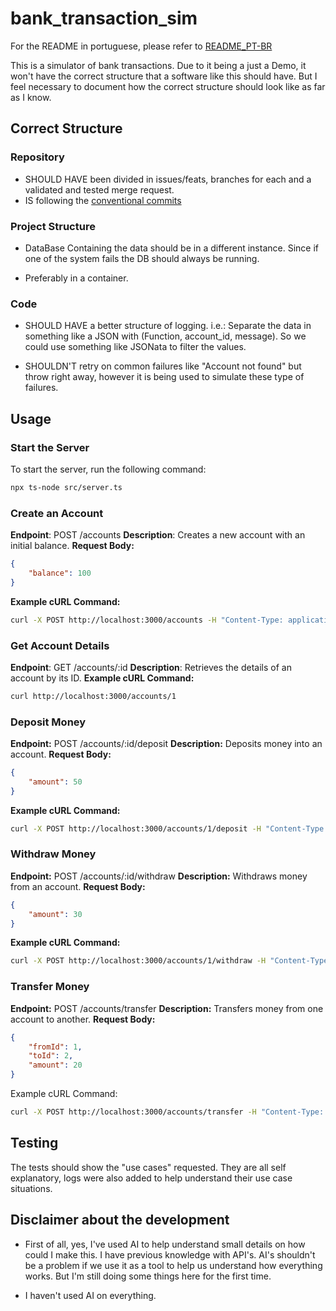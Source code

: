 # bank_transaction_sim

For the README in portuguese, please refer to [README_PT-BR](./README_PT-BR.md)

This is a simulator of bank transactions. Due to it being a just a Demo, it won't have the correct structure that a software like this should have. But I feel necessary to document how the correct structure should look like as far as I know.

## Correct Structure

### Repository

- SHOULD HAVE been divided in issues/feats, branches for each and a validated and tested merge request.
- IS following the [conventional commits](https://www.conventionalcommits.org/en/v1.0.0/)

### Project Structure

- DataBase Containing the data should be in a different instance. Since if one of the system fails the DB should always be running.

- Preferably in a container.

### Code

- SHOULD HAVE a better structure of logging. i.e.: Separate the data in something like a JSON with (Function, account_id, message). So we could use something like JSONata to filter the values.

- SHOULDN'T retry on common failures like "Account not found" but throw right away, however it is being used to simulate these type of failures.

## Usage

### Start the Server

To start the server, run the following command:

```sh
npx ts-node src/server.ts
```

### Create an Account

**Endpoint**: POST /accounts
**Description**: Creates a new account with an initial balance.
**Request Body:**
```json
{
    "balance": 100
}
```
**Example cURL Command:**

```bash
curl -X POST http://localhost:3000/accounts -H "Content-Type: application/json" -d "{\"balance\": 100}"
```

### Get Account Details

**Endpoint**: GET /accounts/:id
**Description**: Retrieves the details of an account by its ID.
**Example cURL Command:**

```bash
curl http://localhost:3000/accounts/1
```

### Deposit Money

**Endpoint:** POST /accounts/:id/deposit
**Description:** Deposits money into an account.
**Request Body:**
```json
{
    "amount": 50
}
```
**Example cURL Command:**
```bash
curl -X POST http://localhost:3000/accounts/1/deposit -H "Content-Type: application/json" -d "{\"amount\": 50}"
```

### Withdraw Money

**Endpoint:** POST /accounts/:id/withdraw
**Description:** Withdraws money from an account.
**Request Body:**
```json
{
    "amount": 30
}
```
**Example cURL Command:**
```bash
curl -X POST http://localhost:3000/accounts/1/withdraw -H "Content-Type: application/json" -d "{\"amount\": 30}"
```

### Transfer Money
**Endpoint:** POST /accounts/transfer
**Description:** Transfers money from one account to another.
**Request Body:**
```json
{
    "fromId": 1,
    "toId": 2,
    "amount": 20
}
```

Example cURL Command:
```bash
curl -X POST http://localhost:3000/accounts/transfer -H "Content-Type: application/json" -d "{\"fromId\": 1, \"toId\": 2, \"amount\": 20}"
```

## Testing

The tests should show the "use cases" requested. They are all self explanatory, logs were also added to help understand their use case situations.

## Disclaimer about the development

- First of all, yes, I've used AI to help understand small details on how could I make this. I have previous knowledge with API's. AI's shouldn't be a problem if we use it as a tool to help us understand how everything works. But I'm still doing some things here for the first time.

- I haven't used AI on everything.

